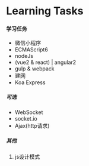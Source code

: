 # Learning Tasks

#### 学习任务
* 微信小程序
* ECMAScript6
* nodeJs
* (vue2 & react) | angular2
* gulp & webpack
* 建网
* Koa Express

##### 可选
* WebSocket
* socket.io
* Ajax(http请求)

##### 其他
1. js设计模式
